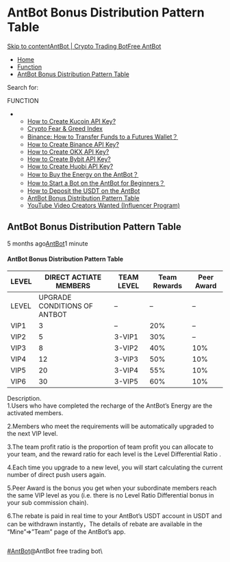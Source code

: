 # AntBot Bonus Distribution Pattern Table

[Skip to content](https://www.antrade.io/guide/docs/en/en\_team/#content)[AntBot | Crypto Trading Bot](https://www.antrade.io/guide/docs/en/)[Free AntBot](https://antrade.io/)

* [Home](https://www.antrade.io/guide/docs/en)
* [Function](https://www.antrade.io/guide/docs/en/en-function/)
* [AntBot Bonus Distribution Pattern Table](https://www.antrade.io/guide/docs/en/en\_team/)

Search for:

FUNCTION

*
  * [How to Create Kucoin API Key?](https://www.antrade.io/guide/docs/en/binding\_kucoin/)
  * [Crypto Fear & Greed Index](https://www.antrade.io/guide/docs/en/fear-and-greed-index/)
  * [Binance: How to Transfer Funds to a Futures Wallet？](https://www.antrade.io/guide/docs/en/binance-how-to-transfer-funds-to-a-futures-wallet/)
  * [How to Create Binance API Key?](https://www.antrade.io/guide/docs/en/binding\_binance/)
  * [How to Create OKX API Key?](https://www.antrade.io/guide/docs/en/binding\_okx/)
  * [How to Create Bybit API Key?](https://www.antrade.io/guide/docs/en/binding\_bybit/)
  * [How to Create Huobi API Key?](https://www.antrade.io/guide/docs/en/binding\_huobi/)
  * [How to Buy the Energy on the AntBot？](https://www.antrade.io/guide/docs/en/buy\_energy/)
  * [How to Start a Bot on the AntBot for Beginners？](https://www.antrade.io/guide/docs/en/startup\_bot/)
  * [How to Deposit the USDT on the AntBot](https://www.antrade.io/guide/docs/en/en\_deposit\_usdt/)
  * [AntBot Bonus Distribution Pattern Table](https://www.antrade.io/guide/docs/en/en\_team/)
  * [YouTube Video Creators Wanted (Influencer Program)](https://www.antrade.io/guide/docs/en/en\_video\_creators\_wanted/)

## AntBot Bonus Distribution Pattern Table

5 months ago[AntBot](https://www.antrade.io/guide/docs/en/author/antbot/)1 minute

#### AntBot Bonus Distribution Pattern Table <a href="#e7gs7o" id="e7gs7o"></a>

| LEVEL | DIRECT ACTIATE MEMBERS       | TEAM LEVEL | Team Rewards | Peer Award |
| ----- | ---------------------------- | ---------- | ------------ | ---------- |
| LEVEL | UPGRADE CONDITIONS OF ANTBOT | –          | –            | –          |
| VIP1  | 3                            | –          | 20%          | –          |
| VIP2  | 5                            | 3-VIP1     | 30%          | –          |
| VIP3  | 8                            | 3-VIP2     | 40%          | 10%        |
| VIP4  | 12                           | 3-VIP3     | 50%          | 10%        |
| VIP5  | 20                           | 3-VIP4     | 55%          | 10%        |
| VIP6  | 30                           | 3-VIP5     | 60%          | 10%        |

Description.\
1.Users who have completed the recharge of the AntBot’s Energy are the activated members.

2.Members who meet the requirements will be automatically upgraded to the next VIP level.

3.The team profit ratio is the proportion of team profit you can allocate to your team, and the reward ratio for each level is the Level Differential Ratio .

4.Each time you upgrade to a new level, you will start calculating the current number of direct push users again.

5.Peer Award is the bonus you get when your subordinate members reach the same VIP level as you (i.e. there is no Level Ratio Differential bonus in your sub commission chain).

6.The rebate is paid in real time to your AntBot’s USDT account in USDT and can be withdrawn instantly，The details of rebate are available in the “Mine”=>”Team” page of the AntBot’s app.

<figure><img src="https://antrade.io/guide/docs/en/wp-content/uploads/2022/10/AntBot-Bonus-Distribution-Pattern-Table.jpeg" alt=""><figcaption></figcaption></figure>

[#AntBot](https://www.antrade.io/guide/docs/en/tag/antbot/)@AntBot free trading bot\
